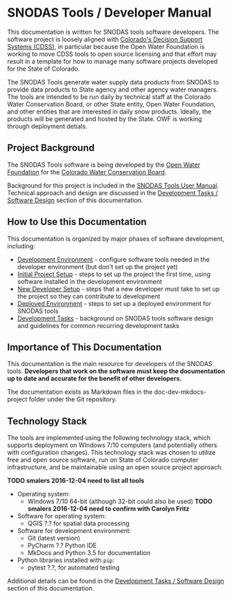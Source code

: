 # SNODAS Tools / Developer Manual

This documentation is written for SNODAS tools software developers.
The software project is loosely aligned with [Colorado's Decision Support Systems (CDSS)](http://cdss.state.co.us),
in particular because the Open Water Foundation is working to move CDSS tools to open source licensing and that
effort may result in a template for how to manage many software projects developed for the State of Colorado.

The SNODAS Tools generate water supply data products from SNODAS
to provide data products to State agency and other agency water managers.
The tools are intended to be run daily by technical staff at the Colorado Water Conservation Board, or other State entity,
Open Water Foundation, and other entities that are interested in daily snow products.
Ideally, the products will be generated and hosted by the State.  OWF is working through deployment detials.

## Project Background

The SNODAS Tools software is being developed by the [Open Water Foundation](http://openwaterfoundation.org)
for the [Colorado Water Conservation Board](http://cdss.state.co.us).

Background for this project is included in the [SNODAS Tools User Manual](http://software.openwaterfoundation.org/cdss-app-snodas-tools-doc-user/).
Technical approach and design are discussed in the [Development Tasks / Software Design](dev-tasks/software-design/) section of this documentation.

## How to Use this Documentation

This documentation is organized by major phases of software development, including:

* [Development Environment](dev-env/overview) - configure software tools needed in the developer environment (but don't set up the project yet)
* [Initial Project Setup](project-init/overview) - steps to set up the project the first time, using software installed in the development environment
* [New Developer Setup](dev-new/overview) - steps that a new developer must take to set up the project so they can contribute to development
* [Deployed Environment](deployed-env/overview) - steps to set up a deployed environment for SNODAS tools
* [Development Tasks](dev-tasks/overview) - background on SNODAS tools software design and guidelines for common recurring development tasks

## Importance of This Documentation

This documentation is the main resource for developers of the SNODAS tools.
**Developers that work on the software must keep the documentation up to date and accurate for the benefit
of other developers.**

The documentation exists as Markdown files in the doc-dev-mkdocs-project folder under the Git repository.

## Technology Stack

The tools are implemented using the following technology stack,
which supports deployment on WIndows 7/10 computers (and potentially others with configuration changes).
This technology stack was chosen to utilize free and open source software, run on State of Colorado computer infrastructure,
and be maintainable using an open source project approach.

**TODO smalers 2016-12-04 need to list all tools**

* Operating system:
	* Windows 7/10 64-bit (although 32-bit could also be used) **TODO smalers 2016-12-04 need to confirm with Carolyn Fritz**
* Software for operating system:
	* QGIS ?.? for spatial data processing
* Software for development environment:
	* Git (latest version)
	* PyCharm ?.? Python IDE
	* MkDocs and Python 3.5 for documentation
* Python libraries installed with `pip`:
	* pytest ?.?, for automated testing

Additional details can be found in the [Development Tasks / Software Design](dev-tasks/software-design/) section of this documentation.
